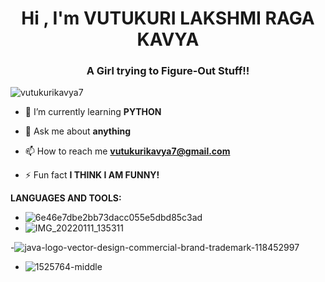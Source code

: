 <h1 align="center">Hi , I'm VUTUKURI LAKSHMI RAGA KAVYA</h1>
<h3 align="center">A Girl trying to Figure-Out Stuff!!</h3>

<p align="left"> <img src="https://komarev.com/ghpvc/?username=vutukurikavya7&label=Profile%20views&color=0e75b6&style=flat" alt="vutukurikavya7" /> </p>

- 🌱 I’m currently learning **PYTHON**

- 💬 Ask me about **anything**

- 📫 How to reach me **vutukurikavya7@gmail.com**

- ⚡ Fun fact **I THINK I AM FUNNY!**

**LANGUAGES AND TOOLS:**
- ![6e46e7dbe2bb73dacc055e5dbd85c3ad](https://user-images.githubusercontent.com/80099931/148906157-5eadde66-b1e4-4f57-a66c-205bacbd2c05.png)
- ![IMG_20220111_135311](https://user-images.githubusercontent.com/80099931/148906563-fe2f38e4-1f17-4eb5-a728-83653dd17f56.jpg)

-![java-logo-vector-design-commercial-brand-trademark-118452997](https://user-images.githubusercontent.com/80099931/148906700-831d14d3-e3cf-40e1-917f-e300f59a2084.jpg)

- ![1525764-middle](https://user-images.githubusercontent.com/80099931/148906829-20a362b6-b058-4eae-b711-e6ebfc5deab0.png)


